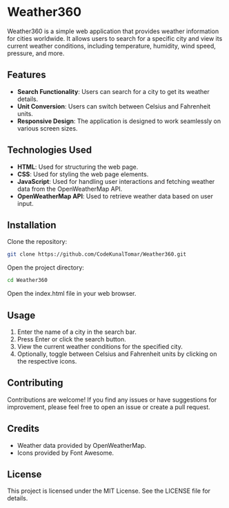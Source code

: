 # Weather360

Weather360 is a simple web application that provides weather information for cities worldwide. It allows users to search for a specific city and view its current weather conditions, including temperature, humidity, wind speed, pressure, and more.

## Features

- **Search Functionality**: Users can search for a city to get its weather details.
- **Unit Conversion**: Users can switch between Celsius and Fahrenheit units.
- **Responsive Design**: The application is designed to work seamlessly on various screen sizes.

## Technologies Used

- **HTML**: Used for structuring the web page.
- **CSS**: Used for styling the web page elements.
- **JavaScript**: Used for handling user interactions and fetching weather data from the OpenWeatherMap API.
- **OpenWeatherMap API**: Used to retrieve weather data based on user input.

## Installation

Clone the repository:

```bash
git clone https://github.com/CodeKunalTomar/Weather360.git
```

Open the project directory:

```bash
cd Weather360
```

Open the index.html file in your web browser.

## Usage

1. Enter the name of a city in the search bar.
2. Press Enter or click the search button.
3. View the current weather conditions for the specified city.
4. Optionally, toggle between Celsius and Fahrenheit units by clicking on the respective icons.

## Contributing

Contributions are welcome! If you find any issues or have suggestions for improvement, please feel free to open an issue or create a pull request.

## Credits

- Weather data provided by OpenWeatherMap.
- Icons provided by Font Awesome.

## License

This project is licensed under the MIT License. See the LICENSE file for details.
